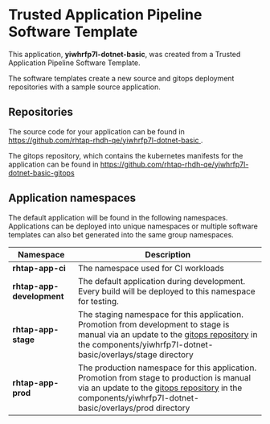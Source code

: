 # Trusted Application Pipeline Software Template

This application, **yiwhrfp7l-dotnet-basic**, was created from a Trusted Application Pipeline Software Template.

The software templates create a new source and gitops deployment repositories with a sample source application. 

## Repositories

The source code for your application can be found in [https://github.com/rhtap-rhdh-qe/yiwhrfp7l-dotnet-basic ](https://github.com/rhtap-rhdh-qe/yiwhrfp7l-dotnet-basic ).
 
The gitops repository, which contains the kubernetes manifests for the application can be found in 
[https://github.com/rhtap-rhdh-qe/yiwhrfp7l-dotnet-basic-gitops ](https://github.com/rhtap-rhdh-qe/yiwhrfp7l-dotnet-basic-gitops ) 

## Application namespaces 

The default application will be found in the following namespaces. Applications can be deployed into unique namespaces or multiple software templates can also bet generated into the same group namespaces.  

|  Namespace   |  Description   |  
| -------- | -------- |
| **rhtap-app-ci** | The namespace used for CI workloads |
| **rhtap-app-development** | The default application during development. Every build will be deployed to this namespace for testing. |
| **rhtap-app-stage** | The staging namespace for this application. Promotion from development to stage is manual via an update to the [gitops repository](https://github.com/rhtap-rhdh-qe/yiwhrfp7l-dotnet-basic-gitops ) in the components/yiwhrfp7l-dotnet-basic/overlays/stage directory |
| **rhtap-app-prod** | The production namespace for this application. Promotion from stage to production is manual via an update to the [gitops repository](https://github.com/rhtap-rhdh-qe/yiwhrfp7l-dotnet-basic-gitops ) in the components/yiwhrfp7l-dotnet-basic/overlays/prod directory |